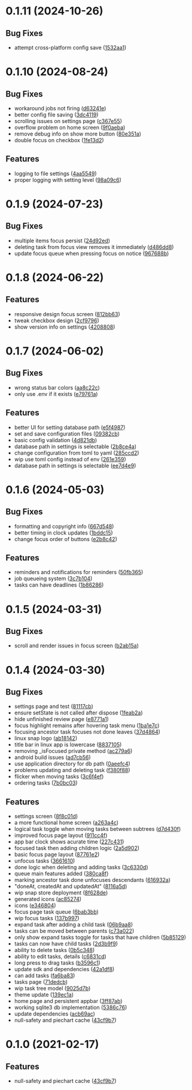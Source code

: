 # 0.1.11 (2024-10-26)

## Bug Fixes

- attempt cross-platform config save ([1532aa1](commit/1532aa1))

# 0.1.10 (2024-08-24)

## Bug Fixes

- workaround jobs not firing ([d63241e](commit/d63241e))
- better config file saving ([3dc4119](commit/3dc4119))
- scrolling issues on settings page ([c367e55](commit/c367e55))
- overflow problem on home screen ([9f0aeba](commit/9f0aeba))
- remove debug info on show more button ([80e351a](commit/80e351a))
- double focus on checkbox ([1fe13d2](commit/1fe13d2))

## Features

- logging to file settings ([4aa5549](commit/4aa5549))
- proper logging with setting level ([98a09c6](commit/98a09c6))

# 0.1.9 (2024-07-23)

## Bug Fixes

- multiple items focus persist ([24d92ed](commit/24d92ed))
- deleting task from focus view removes it immediately ([d486dd8](commit/d486dd8))
- update focus queue when pressing focus on notice ([967688b](commit/967688b))

# 0.1.8 (2024-06-22)

## Features

- responsive design focus screen ([812bb63](commit/812bb63))
- tweak checkbox design ([2cf9796](commit/2cf9796))
- show version info on settings ([4208808](commit/4208808))

# 0.1.7 (2024-06-02)

## Bug Fixes

- wrong status bar colors ([aa8c22c](commit/aa8c22c))
- only use .env if it exists ([e79761a](commit/e79761a))

## Features

- better UI for setting database path ([e5f4987](commit/e5f4987))
- set and save configuration files ([09382cb](commit/09382cb))
- basic config validation ([4d821db](commit/4d821db))
- database path in settings is selectable ([2b8ce4a](commit/2b8ce4a))
- change configuration from toml to yaml ([285ccd2](commit/285ccd2))
- wip use toml config instead of env ([261e359](commit/261e359))
- database path in settings is selectable ([ee7d4e9](commit/ee7d4e9))

# 0.1.6 (2024-05-03)

## Bug Fixes

- formatting and copyright info ([667d548](commit/667d548))
- better timing in clock updates ([1bddc15](commit/1bddc15))
- change focus order of buttons ([e2b8c42](commit/e2b8c42))

## Features

- reminders and notifications for reminders ([50fb365](commit/50fb365))
- job queueing system ([3c7b104](commit/3c7b104))
- tasks can have deadlines ([1b86286](commit/1b86286))

# 0.1.5 (2024-03-31)

## Bug Fixes

- scroll and render issues in focus screen ([b2ab15a](commit/b2ab15a))

# 0.1.4 (2024-03-30)

## Bug Fixes

- settings page and test ([81117cb](commit/81117cb))
- ensure setState is not called after dispose ([1feab2a](commit/1feab2a))
- hide unfinished review page ([e8771a1](commit/e8771a1))
- focus highlight remains after hovering task menu ([1ba1e7c](commit/1ba1e7c))
- focusing ancestor task focuses not done leaves ([37d4864](commit/37d4864))
- linux snap logo ([ab18142](commit/ab18142))
- title bar in linux app is lowercase ([8837105](commit/8837105))
- removing _isFocused private method ([ac279a6](commit/ac279a6))
- android build issues ([ad7cb56](commit/ad7cb56))
- use application directory for db path ([0aeefc4](commit/0aeefc4))
- problems updating and deleting task ([f380f88](commit/f380f88))
- flicker when moving tasks ([3c6f4ef](commit/3c6f4ef))
- ordering tasks ([7b0bc03](commit/7b0bc03))

## Features

- settings screen ([8f8c01d](commit/8f8c01d))
- a more functional home screen ([a263a4c](commit/a263a4c))
- logical task toggle when moving tasks between subtrees ([d7d430f](commit/d7d430f))
- improved focus page layout ([911cc4f](commit/911cc4f))
- app bar clock shows acurate time ([227c431](commit/227c431))
- focused task then adding children logic ([2a5d902](commit/2a5d902))
- basic focus page layout ([87761e2](commit/87761e2))
- unfocus tasks ([3661610](commit/3661610))
- done logic when deleting and adding tasks ([3c6330d](commit/3c6330d))
- queue main features added ([380ca8f](commit/380ca8f))
- marking ancestor task done unfocuses descendants ([616932a](commit/616932a))
- "doneAt, createdAt and updatedAt" ([8116a5d](commit/8116a5d))
- wip snap store deployment ([8f628de](commit/8f628de))
- generated icons ([ac85274](commit/ac85274))
- icons ([e346804](commit/e346804))
- focus page task queue ([6bab3bb](commit/6bab3bb))
- wip focus tasks ([137b997](commit/137b997))
- expand task after adding a child task ([06b9aa8](commit/06b9aa8))
- tasks can be moved between parents ([c73a022](commit/c73a022))
- only show expand tasks toggle for tasks that have children ([5b85129](commit/5b85129))
- tasks can now have child tasks ([2d3b9f9](commit/2d3b9f9))
- ability to delete tasks ([0b5c348](commit/0b5c348))
- ability to edit tasks, details ([c6831cd](commit/c6831cd))
- long press to drag tasks ([b3596c1](commit/b3596c1))
- update sdk and dependencies ([42a1df8](commit/42a1df8))
- can add tasks ([fa6ba83](commit/fa6ba83))
- tasks page ([71dedcb](commit/71dedcb))
- wip task tree model ([9025d7b](commit/9025d7b))
- theme update ([139ec1a](commit/139ec1a))
- home page and persistent appbar ([3ff87ab](commit/3ff87ab))
- working sqlite3 db implementation ([5386c76](commit/5386c76))
- update dependencies ([acb69ac](commit/acb69ac))
- null-safety and piechart cache ([43cf9b7](commit/43cf9b7))

# 0.1.0 (2021-02-17)

## Features

- null-safety and piechart cache ([43cf9b7](commit/43cf9b7))
